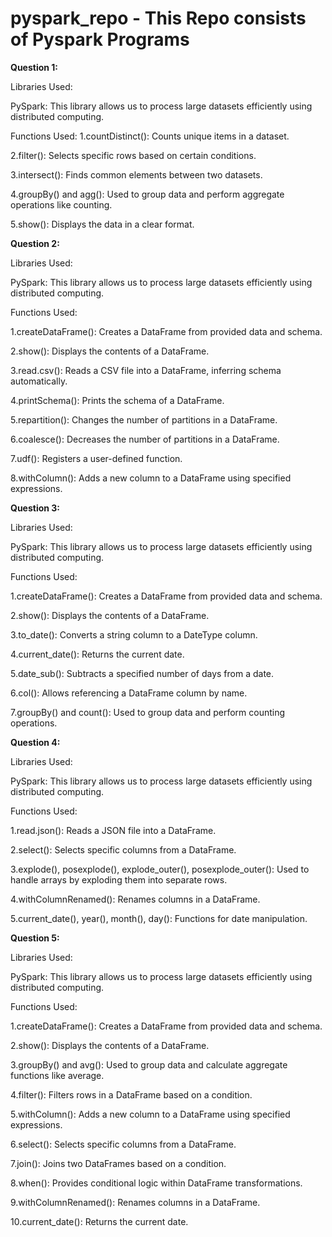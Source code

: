 # pyspark_repo - This Repo consists of Pyspark Programs
**Question 1:**

Libraries Used:

PySpark: This library allows us to process large datasets efficiently using distributed computing.

Functions Used:
1.countDistinct(): Counts unique items in a dataset.

2.filter(): Selects specific rows based on certain conditions.

3.intersect(): Finds common elements between two datasets.

4.groupBy() and agg(): Used to group data and perform aggregate operations like counting.

5.show(): Displays the data in a clear format.

**Question 2:**

Libraries Used:

PySpark: This library allows us to process large datasets efficiently using distributed computing.

Functions Used:

1.createDataFrame(): Creates a DataFrame from provided data and schema.

2.show(): Displays the contents of a DataFrame.

3.read.csv(): Reads a CSV file into a DataFrame, inferring schema automatically.

4.printSchema(): Prints the schema of a DataFrame.

5.repartition(): Changes the number of partitions in a DataFrame.

6.coalesce(): Decreases the number of partitions in a DataFrame.

7.udf(): Registers a user-defined function.

8.withColumn(): Adds a new column to a DataFrame using specified expressions.

**Question 3:**

Libraries Used:

PySpark: This library allows us to process large datasets efficiently using distributed computing.

Functions Used:

1.createDataFrame(): Creates a DataFrame from provided data and schema.

2.show(): Displays the contents of a DataFrame.

3.to_date(): Converts a string column to a DateType column.

4.current_date(): Returns the current date.

5.date_sub(): Subtracts a specified number of days from a date.

6.col(): Allows referencing a DataFrame column by name.

7.groupBy() and count(): Used to group data and perform counting operations.

**Question 4:**

Libraries Used:

PySpark: This library allows us to process large datasets efficiently using distributed computing.

Functions Used:

1.read.json(): Reads a JSON file into a DataFrame.

2.select(): Selects specific columns from a DataFrame.

3.explode(), posexplode(), explode_outer(), posexplode_outer(): Used to handle arrays by exploding them into separate rows.

4.withColumnRenamed(): Renames columns in a DataFrame.

5.current_date(), year(), month(), day(): Functions for date manipulation.

**Question 5:**

Libraries Used:

PySpark: This library allows us to process large datasets efficiently using distributed computing.

Functions Used:

1.createDataFrame(): Creates a DataFrame from provided data and schema.

2.show(): Displays the contents of a DataFrame.

3.groupBy() and avg(): Used to group data and calculate aggregate functions like average.

4.filter(): Filters rows in a DataFrame based on a condition.

5.withColumn(): Adds a new column to a DataFrame using specified expressions.

6.select(): Selects specific columns from a DataFrame.

7.join(): Joins two DataFrames based on a condition.

8.when(): Provides conditional logic within DataFrame transformations.

9.withColumnRenamed(): Renames columns in a DataFrame.

10.current_date(): Returns the current date.
